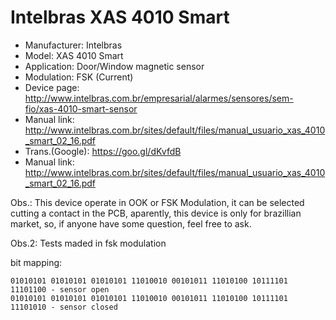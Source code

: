 # Intelbras XAS 4010 Smart

- Manufacturer:	Intelbras
- Model:		XAS 4010 Smart
- Application:	Door/Window magnetic sensor
- Modulation:     FSK (Current)
- Device page:	http://www.intelbras.com.br/empresarial/alarmes/sensores/sem-fio/xas-4010-smart-sensor
- Manual link:	http://www.intelbras.com.br/sites/default/files/manual_usuario_xas_4010_smart_02_16.pdf
- Trans.(Google): https://goo.gl/dKvfdB
- Manual link:	http://www.intelbras.com.br/sites/default/files/manual_usuario_xas_4010_smart_02_16.pdf

Obs.: This device operate in OOK or FSK Modulation, it can be selected cutting a contact in the PCB, aparently, this device is only for 
brazillian market, so, if anyone have some question, feel free to ask.

Obs.2: Tests maded in fsk modulation

bit mapping:
```
01010101 01010101 01010101 11010010 00101011 11010100 10111101 11101100 - sensor open
01010101 01010101 01010101 11010010 00101011 11010100 10111101 11101010 - sensor closed
```

